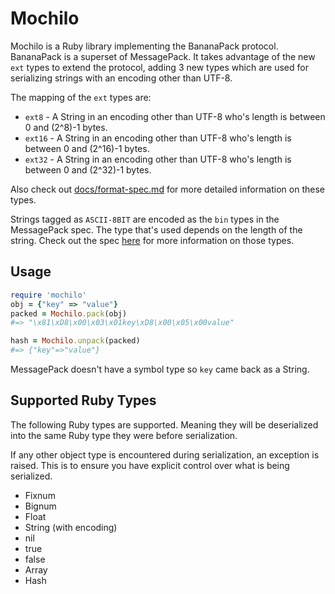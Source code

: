 # Mochilo

Mochilo is a Ruby library implementing the BananaPack protocol. BananaPack is a superset of MessagePack. It takes advantage of the new `ext` types to extend the protocol, adding 3 new
types which are used for serializing strings with an encoding other than UTF-8.

The mapping of the `ext` types are:

* `ext8`  - A String in an encoding other than UTF-8 who's length is between 0 and (2^8)-1 bytes.
* `ext16` - A String in an encoding other than UTF-8 who's length is between 0 and (2^16)-1 bytes.
* `ext32` - A String in an encoding other than UTF-8 who's length is between 0 and (2^32)-1 bytes.

Also check out [docs/format-spec.md](docs/format-spec.md) for more detailed information on these types.

Strings tagged as `ASCII-8BIT` are encoded as the `bin` types in the MessagePack spec. The type that's used depends on the length of the string. Check out the spec [here](https://github.com/msgpack/msgpack/blob/master/spec.md) for more information on those types.

## Usage

``` ruby
require 'mochilo'
obj = {"key" => "value"}
packed = Mochilo.pack(obj)
#=> "\x81\xD8\x00\x03\x01key\xD8\x00\x05\x00value"

hash = Mochilo.unpack(packed)
#=> {"key"=>"value"}
```

MessagePack doesn't have a symbol type so `key` came back as a String.

## Supported Ruby Types

The following Ruby types are supported. Meaning they will be deserialized into the same Ruby type they were before serialization.

If any other object type is encountered during serialization, an exception is raised. This is to ensure you have explicit control over what is being serialized.

* Fixnum
* Bignum
* Float
* String (with encoding)
* nil
* true
* false
* Array
* Hash
